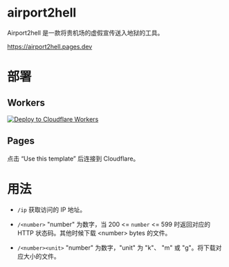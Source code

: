 # airport2hell

Airport2hell 是一款将贵机场的虚假宣传送入地狱的工具。

<https://airport2hell.pages.dev>

# 部署

## Workers

[![Deploy to Cloudflare Workers](https://deploy.workers.cloudflare.com/button)](https://deploy.workers.cloudflare.com/?url=https://github.com/xchacha20-poly1305/airport2hell)

## Pages

点击 “Use this template” 后连接到 Cloudflare。

# 用法

* `/ip` 获取访问的 IP 地址。

* `/<number>` "number" 为数字，当 200 <= `number` <= 599 时返回对应的 HTTP 状态码。其他时候下载 \<number\> bytes 的文件。

* `/<number><unit>` "number" 为数字，"unit" 为 "k"、 "m" 或 "g"。将下载对应大小的文件。